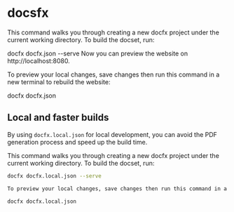 # docsfx


This command walks you through creating a new docfx project under the current working directory. To build the docset, run:

docfx docfx.json --serve
Now you can preview the website on http://localhost:8080.

To preview your local changes, save changes then run this command in a new terminal to rebuild the website:

docfx docfx.json


## Local and faster builds

By using `docfx.local.json` for local development, you can avoid the PDF generation process and speed up the build time.

This command walks you through creating a new docfx project under the current working directory. To build the docset, run:

```sh
docfx docfx.local.json --serve

To preview your local changes, save changes then run this command in a new terminal to rebuild the website:

docfx docfx.local.json